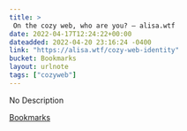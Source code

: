 ```yaml
---
title: > 
 On the cozy web, who are you? — alisa.wtf
date: 2022-04-17T12:24:22+00:00
dateadded: 2022-04-20 23:16:24 -0400
link: "https://alisa.wtf/cozy-web-identity"
bucket: Bookmarks
layout: urlnote
tags: ["cozyweb"]
--- 
```

No Description
 <!-- end excerpt --> 
<div class='bucket'><a class='internal-link' href='/buckets/bookmarks'>Bookmarks</a></div> 
